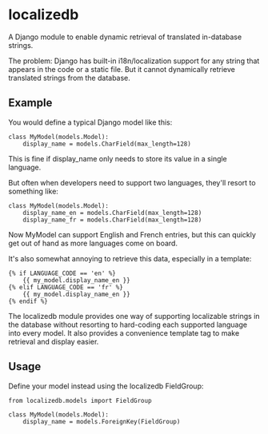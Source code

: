 localizedb
==========

A Django module to enable dynamic retrieval of translated in-database strings.

The problem: Django has built-in i18n/localization support for any string that appears in the code or a static file. But it cannot dynamically retrieve translated strings from the database.



## Example ##
You would define a typical Django model like this:
```django
class MyModel(models.Model):
	display_name = models.CharField(max_length=128)
```

This is fine if display_name only needs to store its value in a single language. 

But often when developers need to support two languages, they'll resort to something like:
```django
class MyModel(models.Model):
	display_name_en = models.CharField(max_length=128)
	display_name_fr = models.CharField(max_length=128)
```

Now MyModel can support English and French entries, but this can quickly get out of hand as more languages come on board.

It's also somewhat annoying to retrieve this data, especially in a template:
```django
{% if LANGUAGE_CODE == 'en' %}
	{{ my_model.display_name_en }}
{% elif LANGUAGE_CODE == 'fr' %}
	{{ my_model.display_name_en }}
{% endif %}
```

The localizedb module provides one way of supporting localizable strings in the database without resorting to hard-coding each supported language into every model. It also provides a convenience template tag to make retrieval and display easier.


## Usage ##
Define your model instead using the localizedb FieldGroup:
```django
from localizedb.models import FieldGroup

class MyModel(models.Model):
	display_name = models.ForeignKey(FieldGroup)
```

